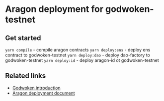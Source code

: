 # Aragon deployment for godwoken-testnet

## Get started

`yarn compile` - compile aragon contracts
`yarn deploy:ens` - deploy ens contract to godwoken-testnet
`yarn deploy:dao` - deploy dao-factory to godwoken-testnet
`yarn deploy:id` - deploy aragon-id ot godwoken-testnet

## Related links

- [Godwoken introduction](https://startwithnervos.com/godwoken)
- [Aragon deployment document](https://aragonorg.notion.site/Deploying-Aragon-Client-in-new-Chains-16d3bdce79244094a9c926dd2923f2bb)
